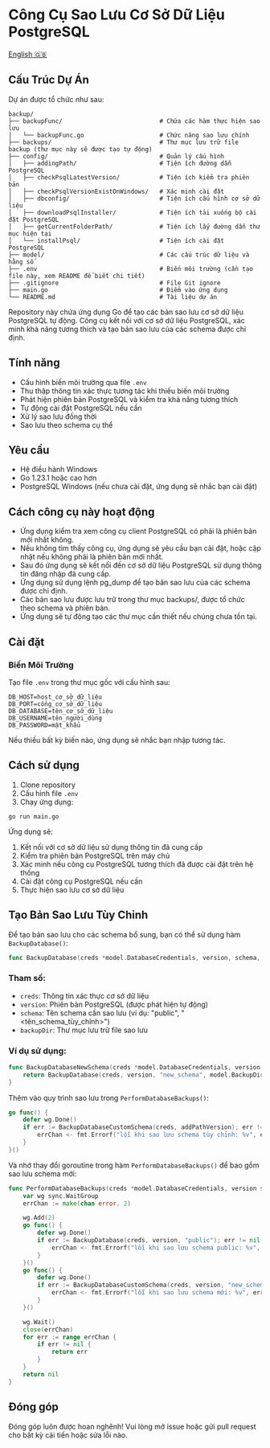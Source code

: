 # Công Cụ Sao Lưu Cơ Sở Dữ Liệu PostgreSQL

[English 🇬🇧](README.md)

## Cấu Trúc Dự Án
Dự án được tổ chức như sau:

```
backup/
├── backupFunc/                           # Chứa các hàm thực hiện sao lưu
│   └── backupFunc.go                     # Chức năng sao lưu chính
├── backups/                              # Thư mục lưu trữ file backup (thư mục này sẽ được tạo tự động)
├── config/                               # Quản lý cấu hình
│   ├── addingPath/                       # Tiện ích đường dẫn PostgreSQL
│   ├── checkPsqlLatestVersion/           # Tiện ích kiểm tra phiên bản
│   ├── checkPsqlVersionExistOnWindows/   # Xác minh cài đặt
│   ├── dbconfig/                         # Tiện ích cấu hình cơ sở dữ liệu
│   ├── downloadPsqlInstaller/            # Tiện ích tải xuống bộ cài đặt PostgreSQL
│   ├── getCurrentFolderPath/             # Tiện ích lấy đường dẫn thư mục hiện tại
│   └── installPsql/                      # Tiện ích cài đặt PostgreSQL
├── model/                                # Các cấu trúc dữ liệu và hằng số
├── .env                                  # Biến môi trường (cần tạo file này, xem README để biết chi tiết)
├── .gitignore                            # File Git ignore
├── main.go                               # Điểm vào ứng dụng
└── README.md                             # Tài liệu dự án
```

Repository này chứa ứng dụng Go để tạo các bản sao lưu cơ sở dữ liệu PostgreSQL tự động. Công cụ kết nối với cơ sở dữ liệu PostgreSQL, xác minh khả năng tương thích và tạo bản sao lưu của các schema được chỉ định.

## Tính năng

- Cấu hình biến môi trường qua file `.env`
- Thu thập thông tin xác thực tương tác khi thiếu biến môi trường
- Phát hiện phiên bản PostgreSQL và kiểm tra khả năng tương thích
- Tự động cài đặt PostgreSQL nếu cần
- Xử lý sao lưu đồng thời
- Sao lưu theo schema cụ thể

## Yêu cầu
- Hệ điều hành Windows
- Go 1.23.1 hoặc cao hơn
- PostgreSQL Windows (nếu chưa cài đặt, ứng dụng sẽ nhắc bạn cài đặt)

## Cách công cụ này hoạt động
- Ứng dụng kiểm tra xem công cụ client PostgreSQL có phải là phiên bản mới nhất không.
- Nếu không tìm thấy công cụ, ứng dụng sẽ yêu cầu bạn cài đặt, hoặc cập nhật nếu không phải là phiên bản mới nhất.
- Sau đó ứng dụng sẽ kết nối đến cơ sở dữ liệu PostgreSQL sử dụng thông tin đăng nhập đã cung cấp.
- Ứng dụng sử dụng lệnh pg_dump để tạo bản sao lưu của các schema được chỉ định.
- Các bản sao lưu được lưu trữ trong thư mục backups/, được tổ chức theo schema và phiên bản.
- Ứng dụng sẽ tự động tạo các thư mục cần thiết nếu chúng chưa tồn tại.

## Cài đặt

### Biến Môi Trường

Tạo file `.env` trong thư mục gốc với cấu hình sau:

```
DB_HOST=host_cơ_sở_dữ_liệu
DB_PORT=cổng_cơ_sở_dữ_liệu
DB_DATABASE=tên_cơ_sở_dữ_liệu
DB_USERNAME=tên_người_dùng
DB_PASSWORD=mật_khẩu
```

Nếu thiếu bất kỳ biến nào, ứng dụng sẽ nhắc bạn nhập tương tác.

## Cách sử dụng

1. Clone repository
2. Cấu hình file `.env`
3. Chạy ứng dụng:

```
go run main.go
```

Ứng dụng sẽ:
1. Kết nối với cơ sở dữ liệu sử dụng thông tin đã cung cấp
2. Kiểm tra phiên bản PostgreSQL trên máy chủ
3. Xác minh nếu công cụ PostgreSQL tương thích đã được cài đặt trên hệ thống
4. Cài đặt công cụ PostgreSQL nếu cần
5. Thực hiện sao lưu cơ sở dữ liệu

## Tạo Bản Sao Lưu Tùy Chỉnh

Để tạo bản sao lưu cho các schema bổ sung, bạn có thể sử dụng hàm `BackupDatabase()`:

```go
func BackupDatabase(creds *model.DatabaseCredentials, version, schema, backupDir string) error
```

### Tham số:
- `creds`: Thông tin xác thực cơ sở dữ liệu
- `version`: Phiên bản PostgreSQL (được phát hiện tự động)
- `schema`: Tên schema cần sao lưu (ví dụ: "public", "<tên_schema_tùy_chỉnh>")
- `backupDir`: Thư mục lưu trữ file sao lưu

### Ví dụ sử dụng:

```go
func BackupDatabaseNewSchema(creds *model.DatabaseCredentials, version string) error {
    return BackupDatabase(creds, version, "new_schema", model.BackupDirNewSchema)
}
```

Thêm vào quy trình sao lưu trong `PerformDatabaseBackups()`:

```go
go func() {
    defer wg.Done()
    if err := BackupDatabaseCustomSchema(creds, addPathVersion); err != nil {
        errChan <- fmt.Errorf("lỗi khi sao lưu schema tùy chỉnh: %v", err)
    }
}()
```

Và nhớ thay đổi goroutine trong hàm `PerformDatabaseBackups()` để bao gồm sao lưu schema mới:

```go
func PerformDatabaseBackups(creds *model.DatabaseCredentials, version string) error {
    var wg sync.WaitGroup
    errChan := make(chan error, 2)

    wg.Add(2)
    go func() {
        defer wg.Done()
        if err := BackupDatabase(creds, version, "public"); err != nil {
            errChan <- fmt.Errorf("lỗi khi sao lưu schema public: %v", err)
        }
    }()
    go func() {
        defer wg.Done()
        if err := BackupDatabaseCustomSchema(creds, version, "new_schema"); err != nil {
            errChan <- fmt.Errorf("lỗi khi sao lưu schema mới: %v", err)
        }
    }()

    wg.Wait()
    close(errChan)
    for err := range errChan {
        if err != nil {
            return err
        }
    }
    return nil
}
```

## Đóng góp
Đóng góp luôn được hoan nghênh! Vui lòng mở issue hoặc gửi pull request cho bất kỳ cải tiến hoặc sửa lỗi nào.
